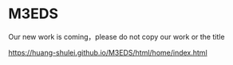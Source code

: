 # M3EDS
<!-- [demo]([url](https://huang-shulei.github.io/M3EDS/html/home)+"index.html) -->
Our new work is coming，please do not copy our work or the title

https://huang-shulei.github.io/M3EDS/html/home/index.html